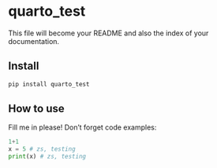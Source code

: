 # quarto_test

<!-- WARNING: THIS FILE WAS AUTOGENERATED! DO NOT EDIT! -->

This file will become your README and also the index of your
documentation.

## Install

``` sh
pip install quarto_test
```

## How to use

Fill me in please! Don’t forget code examples:

``` python
1+1
x = 5 # zs, testing
print(x) # zs, testing
```